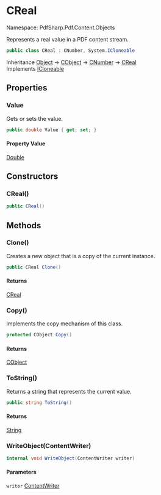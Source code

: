 # CReal

Namespace: PdfSharp.Pdf.Content.Objects

Represents a real value in a PDF content stream.

```csharp
public class CReal : CNumber, System.ICloneable
```

Inheritance [Object](https://docs.microsoft.com/en-us/dotnet/api/system.object) → [CObject](./pdfsharp.pdf.content.objects.cobject) → [CNumber](./pdfsharp.pdf.content.objects.cnumber) → [CReal](./pdfsharp.pdf.content.objects.creal)<br>
Implements [ICloneable](https://docs.microsoft.com/en-us/dotnet/api/system.icloneable)

## Properties

### **Value**

Gets or sets the value.

```csharp
public double Value { get; set; }
```

#### Property Value

[Double](https://docs.microsoft.com/en-us/dotnet/api/system.double)<br>

## Constructors

### **CReal()**

```csharp
public CReal()
```

## Methods

### **Clone()**

Creates a new object that is a copy of the current instance.

```csharp
public CReal Clone()
```

#### Returns

[CReal](./pdfsharp.pdf.content.objects.creal)<br>

### **Copy()**

Implements the copy mechanism of this class.

```csharp
protected CObject Copy()
```

#### Returns

[CObject](./pdfsharp.pdf.content.objects.cobject)<br>

### **ToString()**

Returns a string that represents the current value.

```csharp
public string ToString()
```

#### Returns

[String](https://docs.microsoft.com/en-us/dotnet/api/system.string)<br>

### **WriteObject(ContentWriter)**

```csharp
internal void WriteObject(ContentWriter writer)
```

#### Parameters

`writer` [ContentWriter](./pdfsharp.pdf.content.contentwriter)<br>
